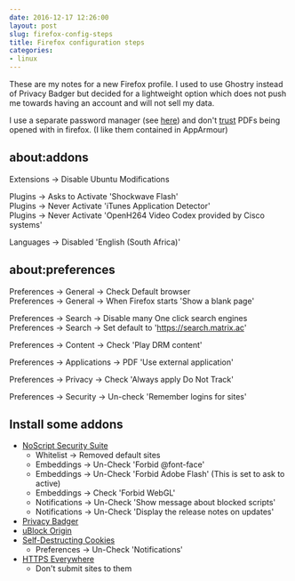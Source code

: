 ```yaml
---
date: 2016-12-17 12:26:00
layout: post
slug: firefox-config-steps
title: Firefox configuration steps
categories:
- linux
---
```

These are my notes for a  new Firefox profile. I used to use Ghostry instead of Privacy Badger but decided for a lightweight option which does not push me towards having an account and will not sell my data.

I use a separate password manager (see [here](https://nationpigeon.com/leaving-keepass-for-pass/)) and don't [trust](https://hotforsecurity.bitdefender.com/blog/how-a-boobytrapped-pdf-file-could-exploit-your-chrome-browser-and-its-not-adobes-fault-14122.html) PDFs being opened with in firefox. (I like them contained in AppArmour)

## about:addons

Extensions -> Disable Ubuntu Modifications  

Plugins -> Asks to Activate 'Shockwave Flash'  
Plugins -> Never Activate 'iTunes Application Detector'  
Plugins -> Never Activate 'OpenH264 Video Codex provided by Cisco systems'  

Languages -> Disabled 'English (South Africa)'  

## about:preferences 

Preferences -> General -> Check Default browser  
Preferences -> General -> When Firefox starts 'Show a blank page'  

Preferences -> Search -> Disable many One click search engines  
Preferences -> Search -> Set default to 'https://search.matrix.ac'  

Preferences -> Content -> Check 'Play DRM content'  

Preferences -> Applications -> PDF 'Use external application'  

Preferences -> Privacy -> Check 'Always apply Do Not Track'  

Preferences -> Security -> Un-check 'Remember logins for sites'  


## Install some addons

- [NoScript Security Suite](https://addons.mozilla.org/en-US/firefox/addon/noscript) 
	- Whitelist -> Removed default sites
	- Embeddings -> Un-Check 'Forbid @font-face'
	- Embeddings -> Un-Check 'Forbid Adobe Flash' (This is set to ask to active)
	- Embeddings -> Check 'Forbid WebGL'
	- Notifications -> Un-Check 'Show message about blocked scripts' 
	- Notifications -> Un-Check 'Display the release notes on updates' 
- [Privacy Badger](https://addons.mozilla.org/en-US/firefox/addon/privacy-badger17)
- [uBlock Origin](https://addons.mozilla.org/en-US/firefox/addon/ublock-origin/)
- [Self-Destructing Cookies](https://addons.mozilla.org/en-US/firefox/addon/self-destructing-cookies)
	- Preferences -> Un-Check 'Notifications'
- [HTTPS Everywhere](https://addons.mozilla.org/en-US/firefox/addon/https-everywhere)
	- Don't submit sites to them
